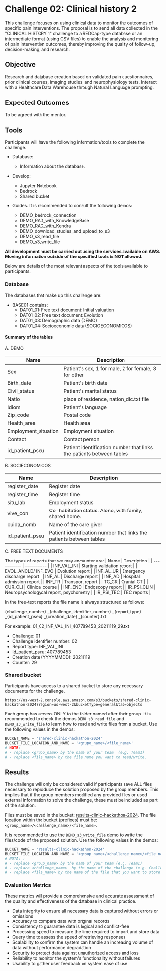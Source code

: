 # Challenge 02: Clinical history 2


This challenge focuses on using clinical data to monitor the outcomes of specific pain interventions. The proposal is to send all data collected in the "CLINICAL HISTORY 1" challenge to a REDCap-type database or an intermediate format (using CSV files) to enable the analysis and monitoring of pain intervention outcomes, thereby improving the quality of follow-up, decision-making, and research.

## Objective

Research and database creation based on validated pain questionnaires, prior clinical courses, imaging studies, and neurophysiology tests. Interact with a Healthcare Data Warehouse through Natural Language prompting.

## Expected Outcomes
To be agreed with the mentor.


## Tools

Participants will have the following information/tools to complete the challenge.

- Database:
    - Information about the database.

- Develop:
    - Jupyter Notebook
    - Bedrock
    - Shared bucket 

- Guides. It is recommended to consult the following demos:
    - DEMO_bedrock_connection
    - DEMO_RAG_with_KnowledgeBase
    - DEMO_RAG_with_Kendra
    - DEMO_download_studies_and_upload_to_s3
    - DEMO_s3_read_file
    - DEMO_s3_write_file

**All development must be carried out using the services available on AWS. Moving information outside of the specified tools is NOT allowed.**

Below are details of the most relevant aspects of the tools available to participants.

### Database
 
The databases that make up this challenge are:
- [BASE01](https://us-west-2.console.aws.amazon.com/s3/buckets/data-clinic-hackathon-2024?region=us-west-2&bucketType=general&prefix=BASE01/&showversions=false) contains:
	- DAT01_01: Free text document: Initial valuation
	- DAT01_02: Free text document: Evolution
	- DAT01_03: Demographic data (DEMO)
	- DAT01_04: Socioeconomic data (SOCIOECONOMICOS)


#### Summary of the tables

A. DEMO

| Name      | Description |
| ----------- | ----------- |
| Sex      | Patient's sex, 1 for male, 2 for female, 3 for other      |
| Birth_date      | Patient's birth date     |
| Civil_status      | Patient's marital status      |
| Natio      | place of residence, nation_dic.txt file      |
| Idiom      | Patient's language   |
| Zip_code      | Postal code      |
| Health_area      | Health area       |
| Employment_situation      | Employment situation       |
| Contact      | Contact person     |
| id_patient_pseu      | Patient identification number that links the patients between tables      |

B. SOCIECONOMICOS

| Name      | Description |
| ----------- | ----------- |
| register_date      | Register date     |
| register_time      | Register time     |
| situ_lab      | Employment status     |
| vive_con      | Co-habitation status. Alone, with family, shared home.   |
| cuida_nomb      | Name of the care giver       |
| id_patient_pseu      | Patient identification number that links the patients between tables       |

C. FREE TEXT DOCUMENTS

The types of reports that we may encounter are:
| Name      | Description |
| ----------- | ----------- |
| INF_VAL_INI      | Starting validation report  |
| EVOL_ANCLD/ INF_EVO      | Evolution report |
| INF_AL_UR      | Emergency discharge report  |
| INF_AL      | Discharge report  |
| INF_AD      | Hospital admission report  |
| INF_TR      | Transport report  |
| TC_CR      | Cranial CT  |
| CUR_CLI      | Clinical course  |
| INF_END      | Endoscopy report  |
| IR_PSI_CLIN      | Neuropsychologycal report, psychometry  |
| IR_PSI_TEC      | TEC reports  |

In the free-text reports the file name is always structured as follows:

{challenge_number} _{challenge_identifier_number} _{report_type} _{id_patient_pseu} _{creation_date} _{counter}.txt

For example:
01_02_INF_VAL_INI_407789453_20211119_29.txt
-	Challenge: 01
-	Challenge identifier number: 02
-	Report type: INF_VAL_INI
-	Id_patient_pseu: 407789453
-	Creation date (YYYYMMDD): 20211119
-	Counter: 29


### Shared bucket

Participants have access to a shared bucket to store any necessary documents for the challenge.

```
https://us-west-2.console.aws.amazon.com/s3/buckets/shared-clinic-hackathon-2024?region=us-west-2&bucketType=general&tab=objects
```

Each group has access ONLY to the folder named after their group. It is recommended to check the demos `DEMO_s3_read_file` and `DEMO_s3_write_file` to learn how to read and write files from a bucket. Use the following values in the demos:

```python
BUCKET_NAME = 'shared-clinic-hackathon-2024'
BUCKET_FILE_LOCATION_AND_NAME = '<grupo_name>/<file_name>'
# NOTE:
# - replace <grupo_name> by the name of your team  (e.g. Team1)
# - replace <file_name> by the file name you want to read/write.
```

## Results

The challenge will only be considered valid if participants save ALL files necessary to reproduce the solution proposed by the group members. This implies that if the group members modified any provided files or used external information to solve the challenge, these must be included as part of the solution.

Files must be saved in the bucket: [results-clinic-hackathon-2024](https://us-west-2.console.aws.amazon.com/s3/buckets/results-clinic-hackathon-2024?region=us-west-2&bucketType=general&tab=objects). The file location within the bucket (prefixes) must be: `<group_name>/<challenge_name>/<file_name>`.

It is recommended to use the `DEMO_s3_write_file` demo to write the files/code of the proposed solution. Use the following values in the demos:

```python
BUCKET_NAME = 'results-clinic-hackathon-2024'
BUCKET_FILE_LOCATION_AND_NAME = '<group_name>/<challenge_name>/<file_name>'
# NOTA: :
# - replace <group_name> by the name of your team (e.g. Team1)
# - replace <challenge_name>  by the name of the challenge (e.g. Challenge1)
# - replace <file_name> by the name of the file that you want to store (e.g., main_code_challenge1.ipynb)
```

### Evaluation Metrics
These metrics will provide a comprehensive and accurate assessment of the quality and effectiveness of the database in clinical practice.

- Data integrity to ensure all necessary data is captured without errors or omissions
- Accuracy to compare data with original records
- Consistency to guarantee data is logical and conflict-free
- Processing speed to measure the time required to import and store data
- Query time to assess the speed of retrieving responses
- Scalability to confirm the system can handle an increasing volume of data without performance degradation
- Security to protect data against unauthorized access and loss
- Reliability to monitor the system's functionality without failures
- Usability to gather user feedback on system ease of use